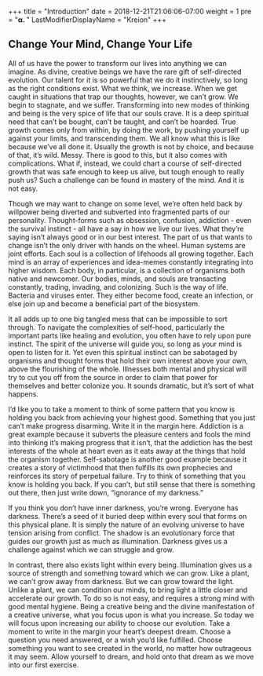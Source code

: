 +++
title = "Introduction"
date =  2018-12-21T21:06:06-07:00
weight = 1
pre = "<b>α. </b>"
LastModifierDisplayName = "Kreion"
+++

## Change Your Mind, Change Your Life

All of us have the power to transform our lives into anything we can imagine. As divine, creative beings we have the rare gift of self-directed evolution. Our talent for it is so powerful that we do it instinctively, so long as the right conditions exist. What we think, we increase. When we get caught in situations that trap our thoughts, however, we can’t grow. We begin to stagnate, and we suffer. Transforming into new modes of thinking and being is the very spice of life that our souls crave. It is a deep spiritual need that can’t be bought, can’t be taught, and can’t be hoarded. True growth comes only from within, by doing the work, by pushing yourself up against your limits, and transcending them. We all know what this is like because we’ve all done it. Usually the growth is not by choice, and because of that, it’s wild. Messy. There is good to this, but it also comes with complications. What if, instead, we could chart a course of self-directed growth that was safe enough to keep us alive, but tough enough to really push us? Such a challenge can be found in mastery of the mind. And it is not easy.

Though we may want to change on some level, we’re often held back by willpower being diverted and subverted into fragmented parts of our personality. Thought-forms such as obsession, confusion, addiction - even the survival instinct - all have a say in how we live our lives. What they’re saying isn’t always good or in our best interest. The part of us that wants to change isn’t the only driver with hands on the wheel. Human systems are joint efforts. Each soul is a collection of lifehoods all growing together. Each mind is an array of experiences and idea-memes constantly integrating into higher wisdom. Each body, in particular, is a collection of organisms both native and newcomer. Our bodies, minds, and souls are transacting constantly, trading, invading, and colonizing. Such is the way of life. Bacteria and viruses enter. They either become food, create an infection, or else join up and become a beneficial part of the biosystem.

It all adds up to one big tangled mess that can be impossible to sort through. To navigate the complexities of self-hood, particularly the important parts like healing and evolution, you often have to rely upon pure instinct. The spirit of the universe will guide you, so long as your mind is open to listen for it. Yet even this spiritual instinct can be sabotaged by organisms and thought forms that hold their own interest above your own, above the flourishing of the whole. Illnesses both mental and physical will try to cut you off from the source in order to claim that power for themselves and better colonize you. It sounds dramatic, but it’s sort of what happens.

I’d like you to take a moment to think of some pattern that you know is holding you back from achieving your highest good. Something that you just can’t make progress disarming. Write it in the margin here. Addiction is a great example because it subverts the pleasure centers and fools the mind into thinking it’s making progress that it isn’t, that the addiction has the best interests of the whole at heart even as it eats away at the things that hold the organism together. Self-sabotage is another good example because it creates a story of victimhood that then fulfills its own prophecies and reinforces its story of perpetual failure. Try to think of something that you know is holding you back. If you can’t, but still sense that there is something out there, then just write down, “ignorance of my darkness.”

If you think you don’t have inner darkness, you’re wrong. Everyone has darkness. There’s a seed of it buried deep within every soul that forms on this physical plane. It is simply the nature of an evolving universe to have tension arising from conflict. The shadow is an evolutionary force that guides our growth just as much as illumination. Darkness gives us a challenge against which we can struggle and grow.

In contrast, there also exists light within every being. Illumination gives us a source of strength and something toward which we can grow. Like a plant, we can’t grow away from darkness. But we can grow toward the light. Unlike a plant, we can condition our minds, to bring light a little closer and accelerate our growth. To do so is not easy, and requires a strong mind with good mental hygiene. Being a creative being and the divine manifestation of a creative universe, what you focus upon is what you increase. So today we will focus upon increasing our ability to choose our evolution. Take a moment to write in the margin your heart’s deepest dream. Choose a question you need answered, or a wish you’d like fulfilled. Choose something you want to see created in the world, no matter how outrageous it may seem. Allow yourself to dream, and hold onto that dream as we move into our first exercise.